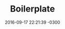 ---
layout: 'article'
lang: 'en'
date: 2016-09-17 22:21:39 -0300
title: 'Boilerplate'
intro: 'your thing introduction'
image: 'abc.jpg'
tags: 'a, b, c, d, e, f, g, h'
kind: 'project, article'
sizer: 'two-four, half'
color: 'gray, green, blue, yellow, red, purple, orange'
bg-color: 'gray, green, blue, yellow, red, purple, orange, white'
magic: 'grow, crazy, trade, explode'
categories: 'php, js, java, unix, life'
---